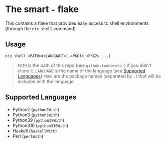 # The smart `-` flake

This contains a flake that provides easy access to shell environments
(through the `nix shell` command)

## Usage

```plain
nix shell <PATH>#<LANGUAGE>[.<PKG1>.<PKG2> ...]
```

> `PATH` is the path of this repo (use `github:tomberek/-`) if you didn't clone it.
> `LANGUAGE` is the name of the language (see [Supported Languages](#supported-languages))
> `PKGS` are the package names (separated by `.`) that will be included with the language

## Supported Languages

- Python2 (`python2With`)
- Python3 (`python3With`)
- Python39 (`python39With`)
- Python310 (`python310With`)
- Haskell (`haskellWith`)
- Perl (`perlWith`)
